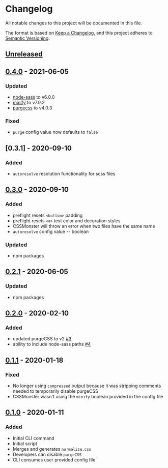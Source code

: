# Changelog

All notable changes to this project will be documented in this file.

The format is based on [Keep a Changelog](https://keepachangelog.com/en/1.0.0/),
and this project adheres to [Semantic Versioning](https://semver.org/spec/v2.0.0.html).

## [Unreleased]

## [0.4.0] - 2021-06-05

### Updated

- [node-sass](https://github.com/sass/node-sass/releases/tag/v6.0.0) to v6.0.0
- [minify](https://github.com/coderaiser/minify/releases/tag/v7.0.2) to v7.0.2
- [purgecss](https://github.com/FullHuman/purgecss/releases/tag/v4.0.0) to v4.0.3

### Fixed

- `purge` config value now defaults to `false`

## [0.3.1] - 2020-09-10

### Added

-   `autoresolve` resolution functionality for scss files

## [0.3.0] - 2020-09-10

### Added

-   preflight resets `<button>` padding
-   preflight resets `<a>` text color and decoration styles
-   CSSMonster will throw an error when two files have the same name
-   `autoresolve` config value -- boolean

### Updated

-   npm packages

## [0.2.1] - 2020-06-05

### Updated

-   npm packages

## [0.2.0] - 2020-02-10

### Added

-   updated purgeCSS to v2 [#3](https://github.com/codewithkyle/cssmonster/issues/3)
-   ability to include node-sass paths [#4](https://github.com/codewithkyle/cssmonster/issues/4)

## [0.1.1] - 2020-01-18

### Fixed

-   No longer using `compressed` output because it was stripping comments needed to temporarily disable purgeCSS
-   CSSMonster wasn't using the `minify` boolean provided in the config file

## [0.1.0] - 2020-01-11

### Added

-   Initial CLI command
-   Initial script
-   Merges and generates `normalize.css`
-   Developers can disable `purgeCSS`
-   CLI consumes user provided config file

[unreleased]: https://github.com/codewithkyle/cssmonster/compare/v0.4.0...HEAD
[0.4.0]: https://github.com/codewithkyle/cssmonster/compare/v0.3.1...v0.4.0
[0.3.0]: https://github.com/codewithkyle/cssmonster/compare/v0.2.1...v0.3.0
[0.2.1]: https://github.com/codewithkyle/cssmonster/compare/v0.2.0...v0.2.1
[0.2.0]: https://github.com/codewithkyle/cssmonster/compare/v0.1.1...v0.2.0
[0.1.1]: https://github.com/codewithkyle/cssmonster/compare/v0.1.0...v0.1.1
[0.1.0]: https://github.com/codewithkyle/cssmonster/releases/tag/v0.1.0
